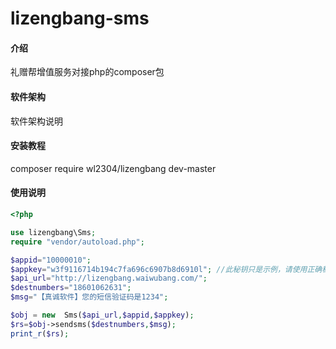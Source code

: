 # lizengbang-sms

#### 介绍
礼赠帮增值服务对接php的composer包

#### 软件架构
软件架构说明


#### 安装教程
composer require wl2304/lizengbang  dev-master  


#### 使用说明

```php 
<?php

use lizengbang\Sms;
require "vendor/autoload.php";

$appid="10000010";
$appkey="w3f9116714b194c7fa696c6907b8d6910l"; //此秘钥只是示例，请使用正确秘钥
$api_url="http://lizengbang.waiwubang.com/";
$destnumbers="18601062631";
$msg="【真诚软件】您的短信验证码是1234";

$obj = new  Sms($api_url,$appid,$appkey);
$rs=$obj->sendsms($destnumbers,$msg);
print_r($rs);

```

